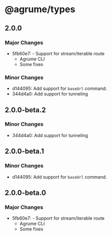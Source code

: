 # @agrume/types

## 2.0.0

### Major Changes

- 5fb60e7: - Support for stream/iterable route
  - Agrume CLI
  - Some fixes

### Minor Changes

- d144095: Add support for `baseUrl` command.
- 344d4a0: Add support for tunneling

## 2.0.0-beta.2

### Minor Changes

- 344d4a0: Add support for tunneling

## 2.0.0-beta.1

### Minor Changes

- d144095: Add support for `baseUrl` command.

## 2.0.0-beta.0

### Major Changes

- 5fb60e7: - Support for stream/iterable route
  - Agrume CLI
  - Some fixes
